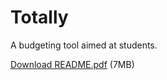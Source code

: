 Totally
=======

A budgeting tool aimed at students.

[Download README.pdf](https://github.com/benplumley/Totally/blob/master/README.pdf?raw=true) (7MB)
